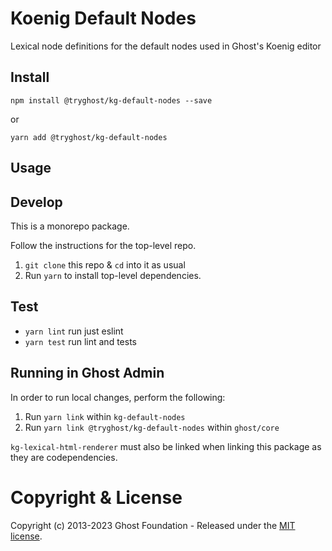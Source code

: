 # Koenig Default Nodes

Lexical node definitions for the default nodes used in Ghost&#39;s Koenig editor

## Install

`npm install @tryghost/kg-default-nodes --save`

or

`yarn add @tryghost/kg-default-nodes`

## Usage


## Develop

This is a monorepo package.

Follow the instructions for the top-level repo.
1. `git clone` this repo & `cd` into it as usual
2. Run `yarn` to install top-level dependencies.



## Test

- `yarn lint` run just eslint
- `yarn test` run lint and tests


## Running in Ghost Admin
In order to run local changes, perform the following:
1. Run `yarn link` within `kg-default-nodes`
2. Run `yarn link @tryghost/kg-default-nodes` within `ghost/core`

`kg-lexical-html-renderer` must also be linked when linking this package as they are codependencies.


# Copyright & License 

Copyright (c) 2013-2023 Ghost Foundation - Released under the [MIT license](LICENSE).